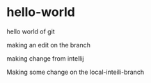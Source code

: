 # hello-world
hello world of git

making an edit on the branch

making change from intellij

Making some change on the local-inteili-branch

